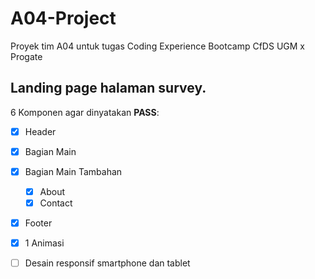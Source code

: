 # A04-Project
Proyek tim A04 untuk tugas Coding Experience Bootcamp CfDS UGM x Progate

## Landing page halaman survey.

6 Komponen agar dinyatakan **PASS**:
- [x] Header 
- [x] Bagian Main 
- [x] Bagian Main Tambahan
  - [x] About 
  - [x] Contact
- [x] Footer 
- [x] 1 Animasi 
- [ ] Desain responsif smartphone dan tablet


